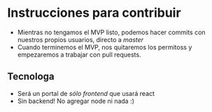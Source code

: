 # Instrucciones para contribuir
- Mientras no tengamos el MVP listo, podemos hacer commits con nuestros propios usuarios, directo a *master*
- Cuando terminemos el MVP, nos quitaremos los permitoss y empezaremos a trabajar con pull requests.

## Tecnologa
- Será un portal de _sólo frontend_ que usará react
- Sin backend! No agregar node ni nada :)
